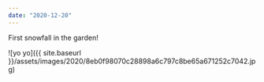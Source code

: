 ```yaml
---
date: "2020-12-20"
---
```


First snowfall in the garden!

![yo yo]({{ site.baseurl }}/assets/images/2020/8eb0f98070c28898a6c797c8be65a671252c7042.jpg)

